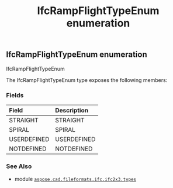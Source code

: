 ﻿---
title: IfcRampFlightTypeEnum enumeration
second_title: Aspose.CAD for Python via .NET API References
description: 
type: docs
weight: 2750
url: /aspose.cad.fileformats.ifc.ifc2x3.types/ifcrampflighttypeenum/
is_root: false
---

## IfcRampFlightTypeEnum enumeration

IfcRampFlightTypeEnum



The IfcRampFlightTypeEnum type exposes the following members:

### Fields
| Field | Description |
| :- | :- |
| STRAIGHT | STRAIGHT |
| SPIRAL | SPIRAL |
| USERDEFINED | USERDEFINED |
| NOTDEFINED | NOTDEFINED |



### See Also
* module [`aspose.cad.fileformats.ifc.ifc2x3.types`](..)

